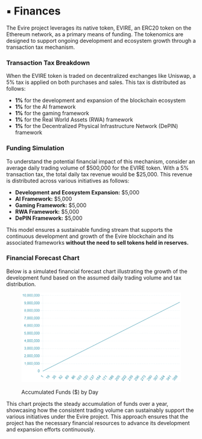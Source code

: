# ▪️ Finances

The Evire project leverages its native token, EVIRE, an ERC20 token on the Ethereum network, as a primary means of funding. The tokenomics are designed to support ongoing development and ecosystem growth through a transaction tax mechanism.

### **Transaction Tax Breakdown**

When the EVIRE token is traded on decentralized exchanges like Uniswap, a 5% tax is applied on both purchases and sales. This tax is distributed as follows:

* **1%** for the development and expansion of the blockchain ecosystem
* **1%** for the AI framework
* **1%** for the gaming framework
* **1%** for the Real World Assets (RWA) framework
* **1%** for the Decentralized Physical Infrastructure Network (DePIN) framework

### **Funding Simulation**

To understand the potential financial impact of this mechanism, consider an average daily trading volume of $500,000 for the EVIRE token. With a 5% transaction tax, the total daily tax revenue would be $25,000. This revenue is distributed across various initiatives as follows:

* **Development and Ecosystem Expansion:** $5,000
* **AI Framework:** $5,000
* **Gaming Framework:** $5,000
* **RWA Framework:** $5,000
* **DePIN Framework:** $5,000

This model ensures a sustainable funding stream that supports the continuous development and growth of the Evire blockchain and its associated frameworks **without the need to sell tokens held in reserves.**

### **Financial Forecast Chart**

Below is a simulated financial forecast chart illustrating the growth of the development fund based on the assumed daily trading volume and tax distribution.

<figure><img src="../.gitbook/assets/Total Development Fund Accumulation Over One Year copy.png" alt=""><figcaption><p>Accumulated Funds ($) by Day</p></figcaption></figure>

This chart projects the steady accumulation of funds over a year, showcasing how the consistent trading volume can sustainably support the various initiatives under the Evire project. This approach ensures that the project has the necessary financial resources to advance its development and expansion efforts continuously.
